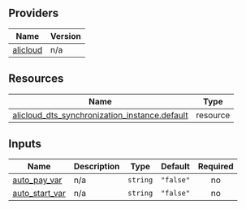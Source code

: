 <!-- BEGIN_TF_DOCS -->
## Providers

| Name | Version |
|------|---------|
| <a name="provider_alicloud"></a> [alicloud](#provider\_alicloud) | n/a |

## Resources

| Name | Type |
|------|------|
| [alicloud_dts_synchronization_instance.default](https://registry.terraform.io/providers/hashicorp/alicloud/latest/docs/resources/dts_synchronization_instance) | resource |

## Inputs

| Name | Description | Type | Default | Required |
|------|-------------|------|---------|:--------:|
| <a name="input_auto_pay_var"></a> [auto\_pay\_var](#input\_auto\_pay\_var) | n/a | `string` | `"false"` | no |
| <a name="input_auto_start_var"></a> [auto\_start\_var](#input\_auto\_start\_var) | n/a | `string` | `"false"` | no |
<!-- END_TF_DOCS -->    